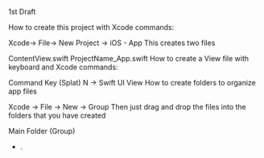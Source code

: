 1st Draft

How to create this project with Xcode commands:

Xcode-> File-> New Project -> iOS - App
This creates two files

ContentView.swift
ProjectName_App.swift
How to create a View file with keyboard and Xcode commands:

Command Key (Splat) N -> Swift UI View
How to create folders to organize app files

Xcode -> File -> New -> Group
Then just drag and drop the files into the folders that you have created

Main Folder (Group)
* .
